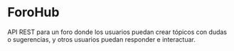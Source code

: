 # ForoHub
API REST para un foro donde los usuarios puedan crear tópicos con dudas o sugerencias, y otros usuarios puedan responder e interactuar. 
